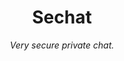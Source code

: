 <div align="center"><h1>Sechat</h1></div>

<div align="center"><i>Very secure private chat.</i></div>